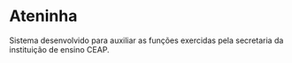 # Ateninha
Sistema desenvolvido para auxiliar as funções exercidas pela secretaria da instituição de ensino CEAP.
